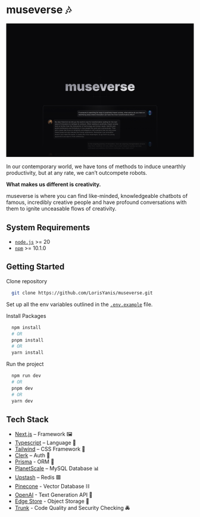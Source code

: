# museverse 🎶

![banner](./public/README-cover.png)

In our contemporary world, we have tons of methods to induce unearthly productivity, but at any rate, we can’t outcompete robots.

**What makes us different is creativity.**

museverse is where you can find like-minded, knowledgeable chatbots of famous, incredibly creative people and have profound conversations with them to ignite unceasable flows of creativity.

## System Requirements

- [`node.js`](https://nodejs.org/) >= 20
- [`npm`](https://www.npmjs.com/) >= 10.1.0

## Getting Started

Clone repository

```bash
  git clone https://github.com/LorisYanis/museverse.git
```

Set up all the env variables outlined in the [`.env.example`](https://github.com/LorisYanis/museverse/blob/main/.env.example) file.

Install Packages

```bash
  npm install
  # OR
  pnpm install
  # OR
  yarn install
```

Run the project

```bash
  npm run dev
  # OR
  pnpm dev
  # OR
  yarn dev
```

## Tech Stack

- [Next.js](https://nextjs.org/) – Framework 🖼️
- [Typescript](https://www.typescriptlang.org/) – Language 👅
- [Tailwind](https://tailwindcss.com/) – CSS Framework 🎨
- [Clerk](https://clerk.com/) – Auth 🔐
- [Prisma](https://www.prisma.io/) - ORM 🔺
- [PlanetScale](https://planetscale.com/) – MySQL Database 📊
- [Upstash](https://upstash.com/) – Redis 🟥
- [Pinecone](https://www.pinecone.io/) - Vector Database ⛓️
- [OpenAI](https://openai.com/) - Text Generation API 💬
- [Edge Store](https://edgestore.dev/) - Object Storage 💽
- [Trunk](https://trunk.io/check) - Code Quality and Security Checking 🚔
